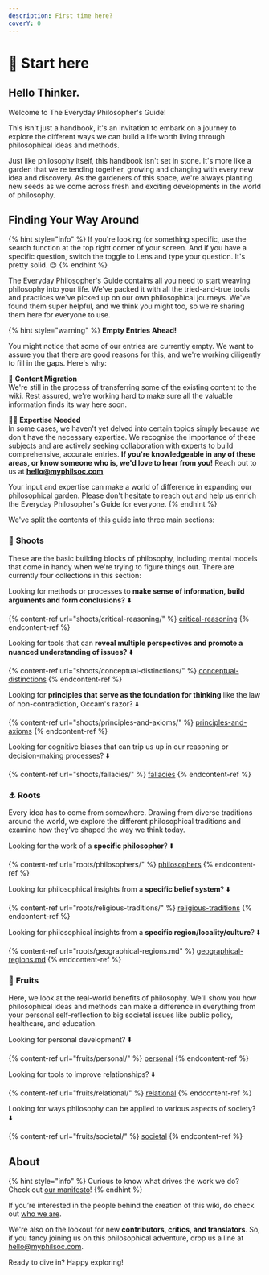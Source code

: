 ```yaml
---
description: First time here?
coverY: 0
---
```


# 👋 Start here

## Hello Thinker.

Welcome to The Everyday Philosopher's Guide!

This isn't just a handbook, it's an invitation to embark on a journey to explore the different ways we can build a life worth living through philosophical ideas and methods.

Just like philosophy itself, this handbook isn't set in stone. It's more like a garden that we're tending together, growing and changing with every new idea and discovery. As the gardeners of this space, we're always planting new seeds as we come across fresh and exciting developments in the world of philosophy.

## Finding Your Way Around

{% hint style="info" %}
If you're looking for something specific, use the search function at the top right corner of your screen. And if you have a specific question, switch the toggle to Lens and type your question. It's pretty solid. 😉
{% endhint %}

The Everyday Philosopher's Guide contains all you need to start weaving philosophy into your life. We've packed it with all the tried-and-true tools and practices we've picked up on our own philosophical journeys. We've found them super helpful, and we think you might too, so we're sharing them here for everyone to use.

{% hint style="warning" %}
**Empty Entries Ahead!**

You might notice that some of our entries are currently empty. We want to assure you that there are good reasons for this, and we're working diligently to fill in the gaps. Here's why:

🚚 **Content Migration**\
We're still in the process of transferring some of the existing content to the wiki. Rest assured, we're working hard to make sure all the valuable information finds its way here soon.

🧑‍🏫 **Expertise Needed**\
In some cases, we haven't yet delved into certain topics simply because we don't have the necessary expertise. We recognise the importance of these subjects and are actively seeking collaboration with experts to build comprehensive, accurate entries. **If you're knowledgeable in any of these areas, or know someone who is, we'd love to hear from you!** Reach out to us at **hello@myphilsoc.com**

Your input and expertise can make a world of difference in expanding our philosophical garden. Please don't hesitate to reach out and help us enrich the Everyday Philosopher's Guide for everyone.
{% endhint %}

We've split the contents of this guide into three main sections:

### 🌱 **Shoots**&#x20;

These are the basic building blocks of philosophy, including mental models that come in handy when we're trying to figure things out. There are currently four collections in this section:

Looking for methods or processes to **make sense of information, build arguments and form conclusions?** ⬇️

{% content-ref url="shoots/critical-reasoning/" %}
[critical-reasoning](shoots/critical-reasoning/)
{% endcontent-ref %}

Looking for tools that can **reveal multiple perspectives and promote a nuanced understanding of issues?** ⬇️

{% content-ref url="shoots/conceptual-distinctions/" %}
[conceptual-distinctions](shoots/conceptual-distinctions/)
{% endcontent-ref %}

Looking for **principles that serve as the foundation for thinking** like the law of non-contradiction, Occam's razor?  ⬇️

{% content-ref url="shoots/principles-and-axioms/" %}
[principles-and-axioms](shoots/principles-and-axioms/)
{% endcontent-ref %}

Looking for cognitive biases that can trip us up in our reasoning or decision-making processes? ⬇️

{% content-ref url="shoots/fallacies/" %}
[fallacies](shoots/fallacies/)
{% endcontent-ref %}

### ⚓️ **Roots**

Every idea has to come from somewhere. Drawing from diverse traditions around the world, we explore the different philosophical traditions and examine how they've shaped the way we think today.

Looking for the work of a **specific philosopher**? ⬇️

{% content-ref url="roots/philosophers/" %}
[philosophers](roots/philosophers/)
{% endcontent-ref %}

Looking for philosophical insights from a **specific belief system**? ⬇️

{% content-ref url="roots/religious-traditions/" %}
[religious-traditions](roots/religious-traditions/)
{% endcontent-ref %}

Looking for philosophical insights from a **specific region/locality/culture**? ⬇️

{% content-ref url="roots/geographical-regions.md" %}
[geographical-regions.md](roots/geographical-regions.md)
{% endcontent-ref %}

### 🍎 **Fruits**&#x20;

Here, we look at the real-world benefits of philosophy. We'll show you how philosophical ideas and methods can make a difference in everything from your personal self-reflection to big societal issues like public policy, healthcare, and education.

Looking for personal development? ⬇️

{% content-ref url="fruits/personal/" %}
[personal](fruits/personal/)
{% endcontent-ref %}

Looking for tools to improve relationships? ⬇️

{% content-ref url="fruits/relational/" %}
[relational](fruits/relational/)
{% endcontent-ref %}

Looking for ways philosophy can be applied to various aspects of society? ⬇️

{% content-ref url="fruits/societal/" %}
[societal](fruits/societal/)
{% endcontent-ref %}

## About

{% hint style="info" %}
Curious to know what drives the work we do? Check out [our manifesto](about/manifesto-of-the-everyday-philosopher.md)!&#x20;
{% endhint %}

If you’re interested in the people behind the creation of this wiki, do check out [who we are](about/our-contributors/).

We're also on the lookout for new **contributors, critics, and translators**. So, if you fancy joining us on this philosophical adventure, drop us a line at [hello@myphilsoc.com](mailto:hello@myphilsoc.com).

Ready to dive in? Happy exploring!
